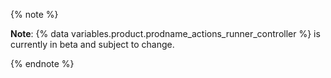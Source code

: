 {% note %}

**Note**: {% data variables.product.prodname_actions_runner_controller %} is currently in beta and subject to change.

{% endnote %}